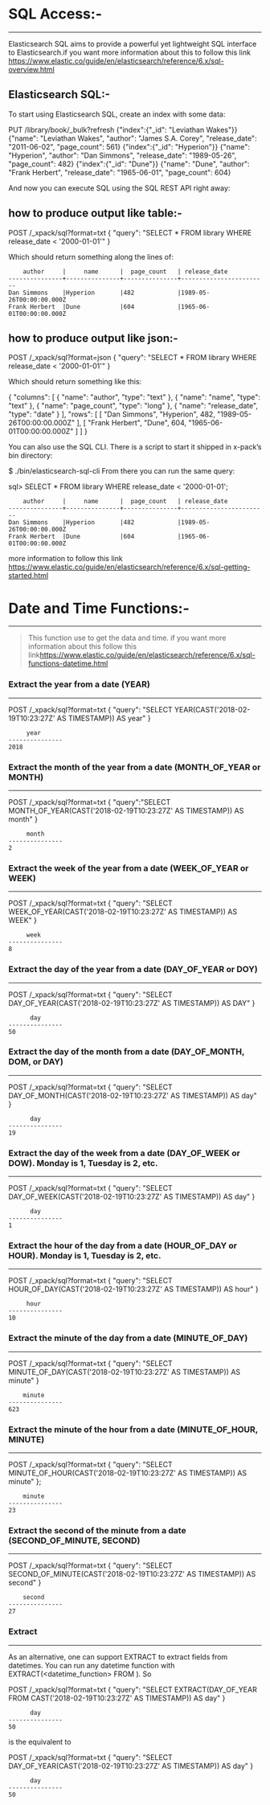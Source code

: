 # SQL Access:-
---

Elasticsearch SQL aims to provide a powerful yet lightweight SQL interface to Elasticsearch.if you want more information about this to follow this link <https://www.elastic.co/guide/en/elasticsearch/reference/6.x/sql-overview.html>

Elasticsearch SQL:-
---

To start using Elasticsearch SQL, create an index with some data:

PUT /library/book/_bulk?refresh
{"index":{"_id": "Leviathan Wakes"}}
{"name": "Leviathan Wakes", "author": "James S.A. Corey", "release_date": "2011-06-02", "page_count": 561}
{"index":{"_id": "Hyperion"}}
{"name": "Hyperion", "author": "Dan Simmons", "release_date": "1989-05-26", "page_count": 482}
{"index":{"_id": "Dune"}}
{"name": "Dune", "author": "Frank Herbert", "release_date": "1965-06-01", "page_count": 604}

And now you can execute SQL using the SQL REST API right away:

how to produce output like table:-
---

POST /_xpack/sql?format=txt
{
    "query": "SELECT * FROM library WHERE release_date < '2000-01-01'"
}

Which should return something along the lines of:

```
    author     |     name      |  page_count   | release_date
---------------+---------------+---------------+------------------------
Dan Simmons    |Hyperion       |482            |1989-05-26T00:00:00.000Z
Frank Herbert  |Dune           |604            |1965-06-01T00:00:00.000Z
```

how to produce output like json:-
---

POST /_xpack/sql?format=json
{
    "query": "SELECT * FROM library WHERE release_date < '2000-01-01'"
}

Which should return something like this:

{
  "columns": [
    {
      "name": "author",
      "type": "text"
    },
    {
      "name": "name",
      "type": "text"
    },
    {
      "name": "page_count",
      "type": "long"
    },
    {
      "name": "release_date",
      "type": "date"
    }
  ],
  "rows": [
    [
      "Dan Simmons",
      "Hyperion",
      482,
      "1989-05-26T00:00:00.000Z"
    ],
    [
      "Frank Herbert",
      "Dune",
      604,
      "1965-06-01T00:00:00.000Z"
    ]
  ]
}

You can also use the SQL CLI. There is a script to start it shipped in x-pack’s bin directory:

$ ./bin/elasticsearch-sql-cli
From there you can run the same query:

sql> SELECT * FROM library WHERE release_date < '2000-01-01';

```
    author     |     name      |  page_count   | release_date
---------------+---------------+---------------+------------------------
Dan Simmons    |Hyperion       |482            |1989-05-26T00:00:00.000Z
Frank Herbert  |Dune           |604            |1965-06-01T00:00:00.000Z
```
more information to follow this link <https://www.elastic.co/guide/en/elasticsearch/reference/6.x/sql-getting-started.html>

# Date and Time Functions:-
---

> This function use to get the data and time. if you want more information about this follow this link<https://www.elastic.co/guide/en/elasticsearch/reference/6.x/sql-functions-datetime.html>

### Extract the year from a date (YEAR)
---

POST /_xpack/sql?format=txt
{
    "query": "SELECT YEAR(CAST('2018-02-19T10:23:27Z' AS TIMESTAMP)) AS year"
}

```
     year
---------------
2018
```

### Extract the month of the year from a date (MONTH_OF_YEAR or MONTH)
---

POST /_xpack/sql?format=txt
{
"query":"SELECT MONTH_OF_YEAR(CAST('2018-02-19T10:23:27Z' AS TIMESTAMP)) AS month"
}

```
     month
---------------
2
```

### Extract the week of the year from a date (WEEK_OF_YEAR or WEEK)
---

POST /_xpack/sql?format=txt
{
    "query": "SELECT WEEK_OF_YEAR(CAST('2018-02-19T10:23:27Z' AS TIMESTAMP)) AS WEEK"
}

```
     week
---------------
8
```

### Extract the day of the year from a date (DAY_OF_YEAR or DOY)
---

POST /_xpack/sql?format=txt
{
    "query": "SELECT DAY_OF_YEAR(CAST('2018-02-19T10:23:27Z' AS TIMESTAMP)) AS DAY"
}

```
      day
---------------
50
```
### Extract the day of the month from a date (DAY_OF_MONTH, DOM, or DAY)
---

POST /_xpack/sql?format=txt
{
    "query": "SELECT DAY_OF_MONTH(CAST('2018-02-19T10:23:27Z' AS TIMESTAMP)) AS day"
}

```
      day
---------------
19
```
### Extract the day of the week from a date (DAY_OF_WEEK or DOW). Monday is 1, Tuesday is 2, etc.
---

POST /_xpack/sql?format=txt
{
    "query": "SELECT DAY_OF_WEEK(CAST('2018-02-19T10:23:27Z' AS TIMESTAMP)) AS day"
}

```
      day
---------------
1
```

### Extract the hour of the day from a date (HOUR_OF_DAY or HOUR). Monday is 1, Tuesday is 2, etc.
---

POST /_xpack/sql?format=txt
{
    "query": "SELECT HOUR_OF_DAY(CAST('2018-02-19T10:23:27Z' AS TIMESTAMP)) AS hour"
}

```
     hour
---------------
10
```

### Extract the minute of the day from a date (MINUTE_OF_DAY)
---

POST /_xpack/sql?format=txt
{
    "query": "SELECT MINUTE_OF_DAY(CAST('2018-02-19T10:23:27Z' AS TIMESTAMP)) AS minute"
}

```
    minute
---------------
623
```

### Extract the minute of the hour from a date (MINUTE_OF_HOUR, MINUTE)
---

POST /_xpack/sql?format=txt
{
    "query": "SELECT MINUTE_OF_HOUR(CAST('2018-02-19T10:23:27Z' AS TIMESTAMP)) AS minute"
};

```
    minute
---------------
23
```

### Extract the second of the minute from a date (SECOND_OF_MINUTE, SECOND)
---

POST /_xpack/sql?format=txt
{
    "query": "SELECT SECOND_OF_MINUTE(CAST('2018-02-19T10:23:27Z' AS TIMESTAMP)) AS second"
}

```
    second
---------------
27
```

### Extract
---

As an alternative, one can support EXTRACT to extract fields from datetimes. You can run any datetime function with EXTRACT(<datetime_function> FROM <expression>). So

POST /_xpack/sql?format=txt
{
    "query": "SELECT EXTRACT(DAY_OF_YEAR FROM CAST('2018-02-19T10:23:27Z' AS TIMESTAMP)) AS day"
}

```
      day
---------------
50
```

is the equivalent to


POST /_xpack/sql?format=txt
{
    "query": "SELECT DAY_OF_YEAR(CAST('2018-02-19T10:23:27Z' AS TIMESTAMP)) AS day"
}

```
      day
---------------
50
```
